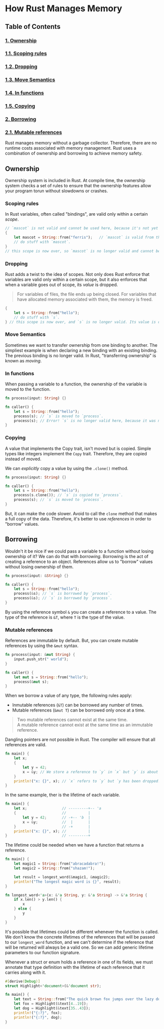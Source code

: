 # How Rust Manages Memory

## Table of Contents

### [1. Ownership](#ownership)

### [1.1. Scoping rules](#scoping-rules)

### [1.2. Dropping](#dropping)

### [1.3. Move Semantics](#move-semantics)

### [1.4. In functions](#in-functions)

### [1.5. Copying](#copying)

### [2. Borrowing](#borrowing)

### [2.1. Mutable references](#mutable-references)

Rust manages memory without a garbage collector. Therefore, there are no runtime costs associated with memory management. Rust uses a combination of ownership and borrowing to achieve memory safety.

## Ownership

Ownership system is included in Rust. At compile time, the ownership system checks a set of rules to ensure that the ownership features allow your program torun without slowdowns or crashes.

### Scoping rules

In Rust variables, often called "bindings", are valid only within a certain _scope_.

```rust
// `mascot` is not valid and cannot be used here, because it's not yet declared.
{
    let mascot = String::from("ferris");   // `mascot` is valid from this point forward.
    // do stuff with `mascot`.
}
// this scope is now over, so `mascot` is no longer valid and cannot be used.
```

### Dropping

Rust adds a twist to the idea of scopes. Not only does Rust enforce that variables are valid only within a certain scope, but it also enforces that when a variable goes out of scope, its _value_ is dropped.

>For variables of files, the file ends up being closed. For variables that have allocated memory associated with them, the memory is freed.

```rust
{
    let s = String::from("hello");
    // do stuff with `s`.
} // this scope is now over, and `s` is no longer valid. Its value is dropped.
```

### Move Semantics

Sometimes we want to transfer ownership from one binding to another. The simpliest example is when declaring a new binding with an existing binding. The previous binding is no longer valid. In Rust, "transferring ownership" is known as _moving_.

### In functions

When passing a variable to a function, the ownership of the variable is moved to the function.

```rust
fn process(input: String) {}

fn caller() {
    let s = String::from("hello");
    process(s); // `s` is moved to `process`.
    process(s); // Error! `s` is no longer valid here, because it was moved to `process`.
}
```

### Copying

A value that implements the Copy trait, isn't moved but is copied. Simple types like integers implement the `Copy` trait. Therefore, they are copied instead of moved.

We can _explicitly_ copy a value by using the `.clone()` method.

```rust
fn process(input: String) {}

fn caller() {
    let s = String::from("hello");
    process(s.clone()); // `s` is copied to `process`.
    process(s); // `s` is moved to `process`.
}
```

But, it can make the code slower. Avoid to call the `clone` method that makes a full copy of the data. Therefore, it's better to use _references_ in order to "borrow" values.

## Borrowing

Wouldn't it be nice if we could pass a variable to a function without losing ownership of it? We can do that with _borrowing_. Borrowing is the act of creating a reference to an object. References allow us to "borrow" values without losing ownership of them.

```rust
fn process(input: &String) {}

fn caller() {
    let s = String::from("hello");
    process(&s); // `s` is borrowed by `process`.
    process(&s); // `s` is borrowed by `process`.
}
```

By using the reference symbol `&` you can create a reference to a value. The type of the reference is `&T`, where `T` is the type of the value.

### Mutable references

References are immutable by default. But, you can create mutable references by using the `&mut` syntax.

```rust
fn process(input: &mut String) {
    input.push_str(" world");
}

fn caller() {
    let mut s = String::from("hello");
    process(&mut s);
}
```

When we borrow a value of any type, the following rules apply:

- Inmutable references (`&T`) can be borrowed any number of times.
- Mutable references (`&mut T`) can be borrowed only once at a time.

> Two mutable references cannot exist at the same time.  
> A mutable reference cannot exist at the same time as an immutable reference.

Dangling pointers are not possible in Rust. The compiler will ensure that all references are valid.

```rust
fn main() {
    let x;
    {
        let y = 42;
        x = &y; // We store a reference to `y` in `x` but `y` is about to be dropped.
    }
    println!("x: {}", x); // `x` refers to `y` but `y has been dropped!
}
```

In the same example, ther is the lifetime of each variable.

```rust
fn main() {
    let x;                // ---------+-- 'a
    {                     //          |
        let y = 42;       // -+-- 'b  |
        x = &y;           //  |       |
    }                     // -+       |
    println!("x: {}", x); //          |
}                         // ---------+
```

The lifetime could be needed when we have a function that returns a reference.

```rust
fn main() {
    let magic1 = String::from("abracadabra!");
    let magic2 = String::from("shazam!");

    let result = longest_word(&magic1, &magic2);
    println!("The longest magic word is {}", result);
}

fn longest_word<'a>(x: &'a String, y: &'a String) -> &'a String {
    if x.len() > y.len() {
        x
    } else {
        y
    }
}
```

It's possible that lifetimes could be different whenever the function is called. We don't know the concrete lifetimes of the references that will be passed to our `longest_word` function, and we can't determine if the reference that will be returned will always be a valid one. So we can add generic lifetime parameters to our function signature.

Whenever a struct or enum holds a reference in one of its fields, we must annotate that type definition with the lifetime of each reference that it carries along with it.

```rust
#[derive(Debug)]
struct Highlight<'document>(&'document str);

fn main() {
    let text = String::from("The quick brown fox jumps over the lazy dog.");
    let fox = Highlight(&text[4..19]);
    let dog = Highlight(&text[35..43]);
    println!("{:?}", fox);
    println!("{:?}", dog);
}
```
